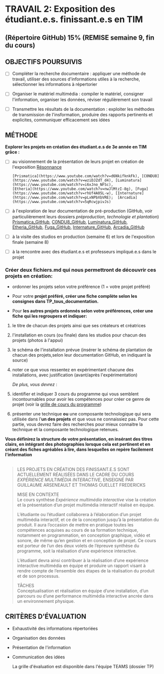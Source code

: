 # TRAVAIL 2: Exposition des étudiant.e.s. finissant.e.s en TIM
## (Répertoire GitHub) 15% (REMISE semaine 9, fin du cours)

## OBJECTIFS POURSUIVIS 
- [ ] Compléter la recherche documentaire : appliquer une méthode de travail, utiliser des sources d'informations utiles à la recherche, sélectionner les informations à répertorier
- [ ] Organiser le matériel multimédia : compiler le matériel, consigner l'information, organiser les données, réviser régulièrement son travail
- [ ] Transmettre les résultats de la documentation : exploiter les méthodes de transmission de l'insformation, produire des rapports pertinents et explicites, communiquer efficacement ses idées


## MÉTHODE

**Explorer les projets en création des étudiant.e.s de 3e année en TIM grâce :**
- [ ] au visionnement de la présentation de leurs projet en création de l'exposition [Résonnance](https://tim-montmorency.com/2025/#/)
      
      [Prismatica](https://www.youtube.com/watch?v=d6NkifknkFk), [C0NDU8](https://www.youtube.com/watch?v=wziDJZdT_d4), [Luminatura](https://www.youtube.com/watch?v=i6xJno_NFSc),                [Etheria](https://www.youtube.com/watch?v=nwJlMtzI-8g), [Fuga](https://www.youtube.com/watch?v=rhUf4A05L-w), [Internature](https://www.youtube.com/watch?v=pLxNPbXbVRE);  [Arcadia](https://www.youtube.com/watch?v=5qRcwjpivJs)

- [ ] à l'exploration de leur documentation de pré-production (GitHub, voir particulièrement leurs dossiers *préproduction, technologie et plantation*)
      [Prismatica_GitHub](https://pootpookies.github.io/Prismatica/), [C0NDU8_GitHub](https://gearshift-games.github.io/Web-C0N-DU8/#/), [Luminatura_GitHub](https://miaou-mafia.github.io/projet-luminatura/#/), [Etheria_GitHub](https://ethereal-creators.github.io/Etheria/#/), [Fuga_GitHub](https://escapism-fuga.github.io/Fuga/#/), [Internature_GitHub](https://tprangers.github.io/internature/), [Arcadia_GitHub](https://cousi-cousa.github.io/Arcadia/#/)  
- [ ] à la visite des studios en production (semaine 6) et lors de l'exposition finale (semaine 8)
- [ ] à la rencontre avec des étudiant.e.s et professeurs impliqué.e.s dans le projet

### Créer deux fichiers.md qui nous permettront de découvrir ces projets en création:
- ordonner les projets selon votre préférence (1 = votre projet préféré)
- Pour votre **projet préféré, créer une fiche complète selon les consignes dans TP_tous_documentation.**


- Pour **les autres projets ordonnés selon votre préférences, créer une fiche qui les regroupera et indiquer:**
1. le titre de chacun des projets ainsi que ses créateurs et créatrices
2. l'installation en cours (ou finale) dans les studios pour chacun des projets (photos à l'appui)
3. le schéma de l'installation prévue (insérer le schéma de plantation de chacun des projets,selon leur documentation GitHub, en indiquant la source)
4. noter ce que vous ressentez en expérimentant chacune des installations, avec justification (avant/après l'expérimentation)<BR>

      *De plus, vous devrez* :<BR>
5. identifier et indiquer 3 cours du programme qui vous semblent incontournables pour avoir les compétences pour créer ce genre de projet (voir la [grille de cours du programme](https://www.cmontmorency.qc.ca/programmes/nos-programmes-detudes/techniques/techniques-dintegration-multimedia/grille-de-cours/))<BR>
6. présenter une technique **ou** une composante technologique qui sera utilisée dans l'**un des projets** et que vous ne connaissiez pas.  Pour cette partie, vous devrez faire des recherches pour mieux connaitre la technique et la composante technologique retenues.

**Vous définirez la structure de votre présentation, en insérant des titres clairs, en intégrant des photographies lorsque cela est pertinent et en créant des fiches agréables à lire, dans lesquelles on repère facilement l'information**
<BR>
<BR>
> LES PROJETS EN CRÉATION DES FINISSANT.E.S  SONT ACTUELLEMENT RÉALISÉES DANS LE CADRE DU COURS *EXPÉRIENCE MULTIMÉDIA INTERACTIVE*, ENSEIGNÉ PAR GUILLAUME ARSENEAULT ET THOMAS OUELLET FREDERICKS
>
> MISE EN CONTEXTE<BR>
> Le cours synthèse *Expérience multimédia interactive* vise la création et la présentation d’un projet multimédia interactif réalisé en équipe.
>
> L’étudiante ou l’étudiant collaborera à l’élaboration d’un projet multimédia interactif, et ce de la conception jusqu’à la présentation du produit. Il aura l’occasion de mettre en pratique toutes les compétences acquises au cours de sa formation technique, notamment en programmation, en conception graphique, vidéo et sonore, de même qu’en gestion et en conception de projet. Ce cours est porteur de l’un des deux volets de l’épreuve synthèse du programme, soit la réalisation d’une expérience interactive.
>
> L’étudiant devra ainsi contribuer à la réalisation d’une expérience interactive multimédia en équipe et produire un rapport visant à rendre compte de l’ensemble des étapes de la réalisation du produit et de son processus.
>
> TÂCHES<BR>
> Conceptualisation et réalisation en équipe d’une installation, d’un parcours ou d’une performance multimédia interactive ancrée dans un environnement physique.



## CRITÈRES D'ÉVALUATION
- Exhaustivité des informations répertoriées
- Organisation des données
- Présentation de l'information
- Communication des idées

  La grille d'évaluation est disponible dans l'équipe TEAMS (dossier TP)
